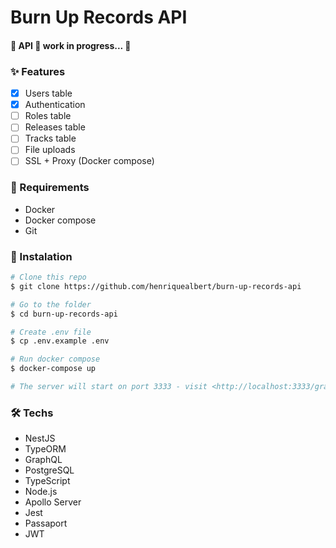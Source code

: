 # Burn Up Records API

#### 🚧  API 🚀 work in progress...  🚧

### ✨ Features

- [x] Users table
- [x] Authentication
- [ ] Roles table
- [ ] Releases table
- [ ] Tracks table
- [ ] File uploads
- [ ] SSL + Proxy (Docker compose)

### 🎲 Requirements
- Docker
- Docker compose
- Git

### 🚀 Instalation
```bash
# Clone this repo
$ git clone https://github.com/henriquealbert/burn-up-records-api

# Go to the folder
$ cd burn-up-records-api

# Create .env file
$ cp .env.example .env

# Run docker compose
$ docker-compose up

# The server will start on port 3333 - visit <http://localhost:3333/graphql> to play with the GraphQL Playground
```

### 🛠 Techs
- NestJS
- TypeORM
- GraphQL
- PostgreSQL
- TypeScript
- Node.js
- Apollo Server
- Jest
- Passaport
- JWT
